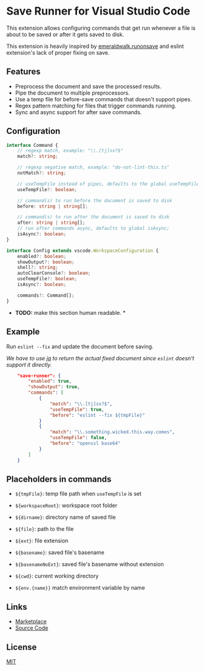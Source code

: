 # Save Runner for Visual Studio Code

This extension allows configuring commands that get run whenever a file is about to be saved or after it gets saved to disk.

This extension is heavily inspired by [emeraldwalk.runonsave](https://marketplace.visualstudio.com/items?itemName=emeraldwalk.RunOnSave) and
eslint extension's lack of proper fixing on save.

## Features

* Preprocess the document and save the processed results.
* Pipe the document to multiple preprocessors.
* Use a temp file for before-save commands that doesn't support pipes.
* Regex pattern matching for files that trigger commands running.
* Sync and async support for after save commands.

## Configuration

```ts
interface Command {
	// regexp match, example: "\\.[tj]sx?$"
	match?: string;

	// regexp negative match, example: "do-not-lint-this.ts"
	notMatch?: string;

	// useTempFile instead of pipes, defaults to the global useTempFile
	useTempFile?: boolean;

	// command(s) to run before the document is saved to disk
	before: string | string[];

	// command(s) to run after the document is saved to disk
	after: string | string[];
	// run after commands async, defaults to global isAsync;
	isAsync?: boolean;
}

interface Config extends vscode.WorkspaceConfiguration {
	enabled?: boolean;
	showOutput?: boolean;
	shell?: string;
	autoClearConsole?: boolean;
	useTempFile?: boolean;
	isAsync?: boolean;

	commands?: Command[];
}

```

* **TODO:** make this section human readable. *

## Example

Run `eslint --fix` and update the document before saving.

*We have to use [jq](https://stedolan.github.io/jq/) to return the actual fixed document since `eslint` doesn't support it directly.*

```json
	"save-runner": {
		"enabled": true,
		"showOutput": true,
		"commands": [
			{
				"match": "\\.[tj]sx?$",
				"useTempFile": true,
				"before": "eslint --fix ${tmpFile}"
			}
			{
				"match": "\\.something.wicked.this.way.comes",
				"useTempFile": false,
				"before": "openssl base64"
			}
		]
	}
```

## Placeholders in commands

* `${tmpFile}`: temp file path when `useTempFile` is set

* `${workspaceRoot}`: workspace root folder
* `${dirname}`: directory name of saved file

* `${file}`: path to the file
* `${ext}`: file extension

* `${basename}`: saved file's basename
* `${basenameNoExt}`: saved file's basename without extension

* `${cwd}`: current working directory

* `${env.{name}}` match environment variable by name

## Links

* [Marketplace](https://marketplace.visualstudio.com/items?itemName=oneofone.save-runner)
* [Source Code](https://github.com/OneOfOne/vscode-save-runner)

## License

[MIT](https://opensource.org/licenses/MIT)
